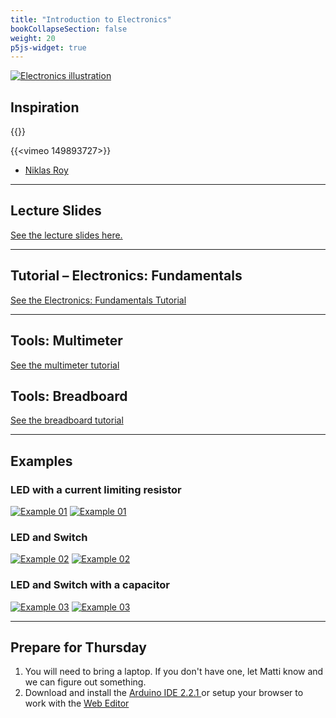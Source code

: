 ```yaml
---
title: "Introduction to Electronics"
bookCollapseSection: false
weight: 20
p5js-widget: true
---
```


[![Electronics illustration](./img/ele.jpg)](./img/ele.jpg)

## Inspiration

{{<youtube rKhbUjVyKIc>}}

{{<vimeo 149893727>}}

- [Niklas Roy](https://www.niklasroy.com/)

---

## Lecture Slides

[See the lecture slides here.](https://miro.com/app/board/uXjVPKsDjlM=/?share_link_id=301025126870)

---

## Tutorial – Electronics: Fundamentals

[See the Electronics: Fundamentals Tutorial](../../../../tutorials/arduino-and-electronics/electronics/electronics-fundamentals/)

---

## Tools: Multimeter

[See the multimeter tutorial](../../../../tutorials/arduino-and-electronics/electronics/tools-multimeter/)

## Tools: Breadboard

[See the breadboard tutorial](../../../../tutorials/arduino-and-electronics/electronics/tools-breadboard/)

---

## Examples

### LED with a current limiting resistor

[![Example 01](./img/ex1.png)](./img/ex1.png)
[![Example 01](./img/ex1-bb.png)](./img/ex1-bb.png)

### LED and Switch

[![Example 02](./img/ex2.png)](./img/ex2.png)
[![Example 02](./img/ex2-bb.png)](./img/ex2-bb.png)

### LED and Switch with a capacitor

[![Example 03](./img/ex3.png)](./img/ex3.png)
[![Example 03](./img/ex3-bb.png)](./img/ex3-bb.png)

---

## Prepare for Thursday

1. You will need to bring a laptop. If you don't have one, let Matti know and we can figure out something.
2. Download and install the [Arduino IDE 2.2.1 ](https://www.arduino.cc/en/software) or setup your browser to work with the [Web Editor](https://docs.arduino.cc/arduino-cloud/getting-started/getting-started-web-editor)